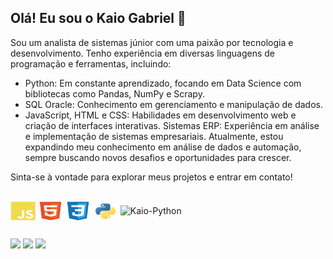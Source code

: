 ## Olá! Eu sou o Kaio Gabriel 👋


Sou um analista de sistemas júnior com uma paixão por tecnologia e desenvolvimento. Tenho experiência em diversas linguagens de programação e ferramentas, incluindo:
* Python: Em constante aprendizado, focando em Data Science com bibliotecas como Pandas, NumPy e Scrapy.
* SQL Oracle: Conhecimento em gerenciamento e manipulação de dados.
* JavaScript, HTML e CSS: Habilidades em desenvolvimento web e criação de interfaces interativas.
Sistemas ERP: Experiência em análise e implementação de sistemas empresariais.
Atualmente, estou expandindo meu conhecimento em análise de dados e automação, sempre buscando novos desafios e oportunidades para crescer.

Sinta-se à vontade para explorar meus projetos e entrar em contato!

<div style="display: inline_block"><br>
  <img align="center" alt="Kaio-Js" height="30" width="40" src="https://raw.githubusercontent.com/devicons/devicon/master/icons/javascript/javascript-plain.svg">
  <img align="center" alt="Kaio-HTML" height="30" width="40" src="https://raw.githubusercontent.com/devicons/devicon/master/icons/html5/html5-original.svg">
  <img align="center" alt="Kaio-CSS" height="30" width="40" src="https://raw.githubusercontent.com/devicons/devicon/master/icons/css3/css3-original.svg">
  <img align="center" alt="Kaio-Python" height="30" width="40" src="https://raw.githubusercontent.com/devicons/devicon/master/icons/python/python-original.svg">
  <img align="center" alt="Kaio-Python" height="30" width="40" src="https://cdn.jsdelivr.net/gh/devicons/devicon@latest/icons/sqldeveloper/sqldeveloper-original.svg" />
          
</div>
  
  ##
 
<div> 
  <a href="https://www.instagram.com/kaiogabrielsantos" target="_blank"><img src="https://img.shields.io/badge/-Instagram-%23E4405F?style=for-the-badge&logo=instagram&logoColor=white" target="_blank"></a>
  <a href = "mailto:kaiogabriel951@gmail.com"><img src="https://img.shields.io/badge/-Gmail-%23333?style=for-the-badge&logo=gmail&logoColor=white" target="_blank"></a>
  <a href="https://www.linkedin.com/in/kaio-gabriel-a31238227" target="_blank"><img src="https://img.shields.io/badge/-LinkedIn-%230077B5?style=for-the-badge&logo=linkedin&logoColor=white" target="_blank"></a> 
  
</div>
